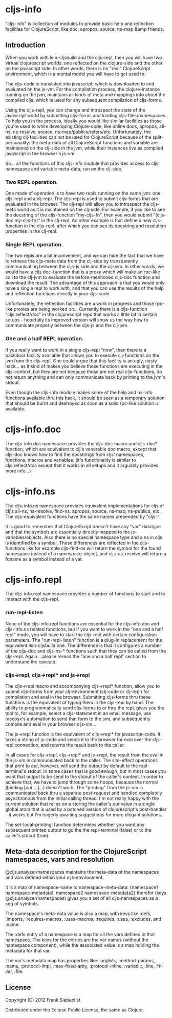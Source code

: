 cljs-info
=========

"cljs-info" is collection of modules to provide basic help and reflection facilities for ClojureScript, like doc, apropos, source, ns-map &amp friends.

## Introduction

When you work with lein-cljsbuild and the cljs-repl, then you will have two virtual clojurescript worlds: one reflected on the clojure-side and the other on the javascript side. In other words, there is no "real" ClojureScript environment, which is a mental model you will have to get used to.

The cljs-code is translated into javascript, which is downloaded to and evaluated on the js-vm. For the compilation process, the clojure-instance running on the jvm, maintains all kinds of meta and mappings info about the compiled cljs, which is used for any subsequent compilation of cljs-forms.

Using the cljs-repl, you can change and introspect the state of the javascript world by submitting cljs-forms and loading cljs-files/namespaces. To help you in the process, ideally you would like similar  facilities as those you're used to while developing Clojure-code, like online docs, apropos, all-ns, ns-resolve, source, ns-map/publics/refers/etc. Unfortunately, the existing clj-facilities can not be used for ClojureScript because of the split-personality: the meta-data of all ClojureScript functions and variable are maintained on the clj-side in the jvm, while their instances live as compiled javascript in the browser's js-vm.

So... all the functions of this cljs-info module that provides access to cljs' namespace and variable meta-data, run on the clj-side.

### Two REPL operation.

One mode of operation is to have two repls running on the same jvm: one cljs-repl and a clj-repl. The cljs-repl is used to submit cljs-forms that are evaluated in the browser. The clj-repl will allow you to introspect the cljs-meta world as it is maintained on the clj-side. For example, if you like to see the docstring of the cljs-function "my-cljs-fn", then you would submit "(cljs-doc my-cljs-fn)" in the clj-repl. An other example is that define a new cljs-function in the cljs-repl, after which you can see its docstring and resolution properties in the clj-repl.

### Single REPL operation.

The two repls are a bit inconvenient, and we can hide the fact that we have to retrieve the cljs-meta data from the clj-side by transparently communicating between the cljs-js side and the clj-jvm. In other words, we would have a cljs doc-function that is a proxy which will make an rpc-like call to the clj-jvm to evaluate the before-mentioned cljs-doc function and download the result. The advantage of this approach is that you would only have a single repl to work with, and that you can use the results of the help and reflection functions directly in your cljs-code.

Unfortunately, the reflection facilities are a work in progress and those rpc-like proxies are being worked on... Currently there is a cljs-function "cljs.reflect/doc" in the clojurescript repo that works a little bit in certain setups - hopefully its improved version will show us the way how to communicate properly between the cljs-js and the clj-jvm.  

### One and a half REPL operation.

If you really want to work in a single cljs-repl "now", then there is a backdoor facility available that allows you to execute clj-functions on the jvm from the cljs-repl. One could argue that this facility is an ugly, nasty hack... as it kind of makes you believe those functions are executing in the cljs-context, but they are not because those are not real cljs-functions, do not return anything and can only communicate back by printing to the jvm's stdout. 

Even though the cljs-info module makes some of the help and ns-info functions available thru this hack, it should be seen as a temporary solution that should be burnt and destroyed as soon as a solid rpc-like solution is available.


# cljs-info.doc

The cljs-info.doc namespace provides the cljs-doc macro and cljs-doc* function, which are equivalent to   clj's venerable doc macro, except that cljs-doc knows how to find the docstrings from cljs' namespaces, functions, macros and variables. (it's functionality is similar to cljs.reflect/doc except that it works in all setups and it arguably provides more info...) 

# cljs-info.ns

The cljs-info.ns namespace provides equivalent implementations for cljs of clj's all-ns, ns-resolve, find-ns, apropos, source, ns-map, ns-publics, etc. The cljs-equivalent functions have the same names prepended by "cljs-".

It is good to remember that ClojureScript doesn't have any "var" datatype and that the symbols are essentially directly mapped to the js-variables/objects. Also there is no special namespace type and a ns in cljs is identified by a symbol. Those differences are reflected in the cljs-functions like for example cljs-find-ns will return the symbol for the found namespace instead of a namespace-object, and cljs-ns-resolve will return a fqname as a symbol instead of a var.

# cljs-info.repl

The cljs-info.repl namespace provides a number of functions to start and to interact with the cljs-repl. 

### run-repl-listen

None of the cljs-info.repl functions are essential for the cljs-info.doc and cljs-info.ns related functions, but if you want to work in the "one and a half repl" mode, you will have to start the cljs-repl with certain configuration parameters. The "run-repl-listen" function is a plug-in replacement for the equivalent lein-cljsbuild one. The difference is that it configures a number of the cljs-doc and cljs-ns-* functions such that they can be called from the cljs-repl. Again... please reread the "one and a half repl" section to understand the caveats.

### cljs->repl, cljs->repl* and js->repl

The cljs->repl macro and accompanying cljs->repl* function, allow you to submit cljs-forms from your clj-environment (clj-code or clj-repl) for compilation and eval in the browser. Submitting cljs-forms thru these functions is the equivalent of typing them in the cljs-repl by hand. The ability to programmatically send cljs-forms to or thru the repl, gives you the tool to, for example, select a cljs-statement in an email message, use macosx's automation to send that form to the jvm, and subsequently compile and eval in your browser's js-vm...

The js->repl function is the equivalent of cljs->repl* for javascript-code. It takes a string of js-code and sends it to the browser for eval over the cljs-repl connection, and returns the result back to the caller. 

In all cases for cljs->repl, cljs->repl* and js->repl, the result from the eval in the js-vm is communicated back to the caller. The site-effect operations that print to *out*, however, will send the output by default to the repl-terminal's stdout. In some cases that is good enough, but in most cases you want that output to be send to the stdout of the caller's context. In order to achieve that, we have to jump through some hoops, because the normal (binding [*out* ...]...) doesn't work. The "printing" from the js-vm is communicated back thru a separate post-request and handled completely asynchronous from the initial calling thread. I'm not really happy with the current solution that relies on a storing the caller's *out* value in a single global atom that is used by a patched version of clojurescript's post-handler - it works but I'm eagerly awaiting suggestions for more elegant solutions.

The set-local-printing! function determines whether you want any subsequent printed output to go the the repl-terminal (false) or to the caller's stdout (true).


## Meta-data description for the ClojureScript namespaces, vars and resolution

@cljs.analyzer/namespaces maintains the meta-data of the namespaces and vars defined within your cljs-environment.

It is a map of namespace-name to namespace-meta-data: {namespace1 namespace-metadata1, namespace2 namespace-metadata2}
therefor (keys @cljs.analyzer/namespaces) gives you a set of all cljs-namespaces as a seq of symbols.

The namespace's meta-data value is also a map, with keys like :defs, :imports, :requires-macros, :uses-macros, :requires, :uses, :excludes, and :name.

The :defs entry of a namespace is a map for all the vars defined in that namespace. The keys for the entries are the var names (without the namespace component), while the associated value is a map holding the metadata for that var. 

The var's metadata map has properties like: :arglists, :method-params, :name, :protocol-impl, :max-fixed-arity, :protocol-inline, :variadic, :line, :fn-var, :file.



## License

Copyright (C) 2012 Frank Siebenlist

Distributed under the Eclipse Public License, the same as Clojure.
